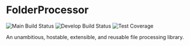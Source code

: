 # FolderProcessor
![Main Build Status](https://github.com/JerrettDavis/FolderProcessor/actions/workflows/main.yml/badge.svg)
![Develop Build Status](https://github.com/JerrettDavis/FolderProcessor/actions/workflows/develop.yml/badge.svg)
![Test Coverage](https://img.shields.io/endpoint?url=https://gist.githubusercontent.com/JerrettDavis/c0d1f93e62b9e0910bffca6a7c0aede0/raw/0cf8241600fb0658e2ca506aee0e6e131443ff41/code-coverage.json)

An unambitious, hostable, extensible, and reusable file processing library.


